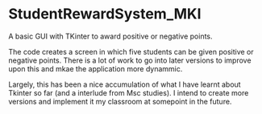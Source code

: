 # StudentRewardSystem_MKI
A basic GUI with TKinter to award positive or negative points.

The code creates a screen in which five students can be given positive or negative points. There is a lot of work to go into later versions to improve upon this and mkae the application more dynammic.

Largely, this has been a nice accumulation of what I have learnt about Tkinter so far (and a interlude from Msc studies). I intend to create more versions and implement it my classroom at somepoint in the future.
